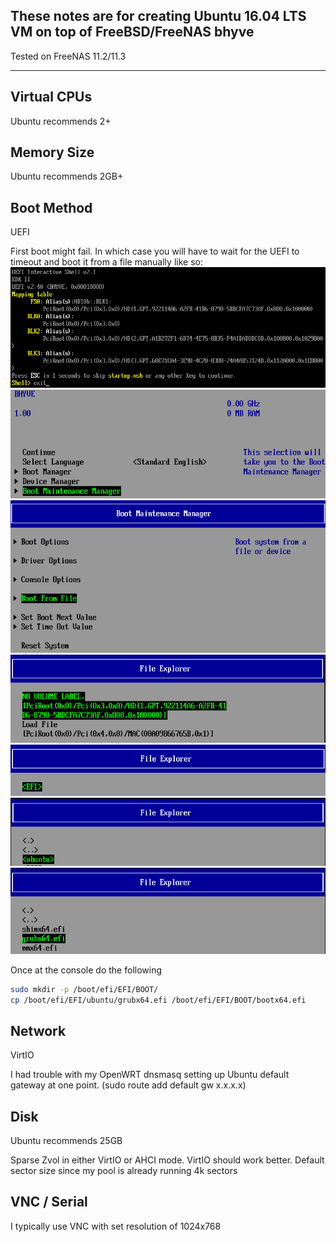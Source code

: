## These notes are for creating Ubuntu 16.04 LTS VM on top of FreeBSD/FreeNAS bhyve
Tested on FreeNAS 11.2/11.3

----

## Virtual CPUs

Ubuntu recommends 2+

## Memory Size

Ubuntu recommends 2GB+

## Boot Method

UEFI

First boot might fail. In which case you will have to wait for the UEFI to timeout and boot it from a file manually like so:
![alt text](boot/UEFI-1.png "UEFI 1")
![alt text](boot/UEFI-2.png "UEFI 2")
![alt text](boot/UEFI-3.png "UEFI 3")
![alt text](boot/UEFI-4.png "UEFI 4")
![alt text](boot/UEFI-5.png "UEFI 5")
![alt text](boot/UEFI-6.png "UEFI 6")
![alt text](boot/UEFI-7.png "UEFI 7")

Once at the console do the following
```bash
sudo mkdir -p /boot/efi/EFI/BOOT/
cp /boot/efi/EFI/ubuntu/grubx64.efi /boot/efi/EFI/BOOT/bootx64.efi
```

## Network

VirtIO

I had trouble with my OpenWRT dnsmasq setting up Ubuntu default gateway at one point. (sudo route add default gw x.x.x.x)

## Disk

Ubuntu recommends 25GB

Sparse Zvol in either VirtIO or AHCI mode. VirtIO should work better. Default sector size since my pool is already running 4k sectors

## VNC / Serial

I typically use VNC with set resolution of 1024x768
